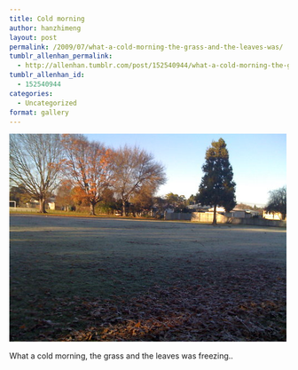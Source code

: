 ```yaml
---
title: Cold morning
author: hanzhimeng
layout: post
permalink: /2009/07/what-a-cold-morning-the-grass-and-the-leaves-was/
tumblr_allenhan_permalink:
  - http://allenhan.tumblr.com/post/152540944/what-a-cold-morning-the-grass-and-the-leaves-was
tumblr_allenhan_id:
  - 152540944
categories:
  - Uncategorized
format: gallery
---
```

[<img class="alignnone size-full wp-image-438" alt="vv8tkg8GUqjna4y271FY9EQ8o1_" src="/images/uploads/2013/03/vv8tkg8GUqjna4y271FY9EQ8o1_.jpg" width="500" height="375" />][1]

What a cold morning, the grass and the leaves was freezing..

 [1]: /images/uploads/2013/03/vv8tkg8GUqjna4y271FY9EQ8o1_.jpg

